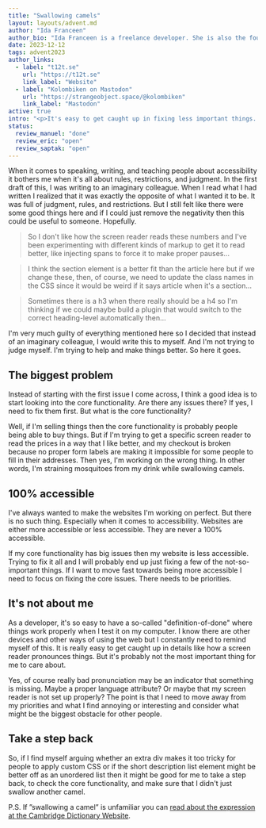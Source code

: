 ```yaml
---
title: "Swallowing camels"
layout: layouts/advent.md
author: "Ida Franceen"
author_bio: "Ida Franceen is a freelance developer. She is also the founder of t12t, a Swedish network focused on digital accessibility. You can find Ida online as Kolombiken."
date: 2023-12-12
tags: advent2023
author_links:
  - label: "t12t.se"
    url: "https://t12t.se"
    link_label: "Website"
  - label: "Kolombiken on Mastodon"
    url: "https://strangeobject.space/@kolombiken"
    link_label: "Mastodon"
active: true
intro: "<p>It's easy to get caught up in fixing less important things. Like arguing about how the screen reader really should be reading things while all of our buttons are still marked up as spans with an onClick event.</p>"
status:
  review_manuel: "done"
  review_eric: "open"
  review_saptak: "open"
---
```


When it comes to speaking, writing, and teaching people about accessibility it bothers me when it's all about rules, restrictions, and judgment. In the first draft of this, I was writing to an imaginary colleague. When I read what I had written I realized that it was exactly the opposite of what I wanted it to be. It was full of judgment, rules, and restrictions. But I still felt like there were some good things here and if I could just remove the negativity then this could be useful to someone. Hopefully.

<blockquote>So I don't like how the screen reader reads these numbers and I've been experimenting with different kinds of markup to get it to read better, like injecting spans to force it to make proper pauses…</blockquote>

<blockquote>I think the section element is a better fit than the article here but if we change these, then, of course, we need to update the class names in the CSS since it would be weird if it says article when it's a section…</blockquote>

<blockquote>Sometimes there is a h3 when there really should be a h4 so I'm thinking if we could maybe build a plugin that would switch to the correct heading-level automatically then…</blockquote>

<!-- Manuel:
What are those? Sentences from your original draft? Can you make it more obvious who said those sentences and why? 
Also, the whole post focuses on the first statement. Do we need the other two statements? 
 -->

I'm very much guilty of everything mentioned here so I decided that instead of an imaginary colleague, I would write this to myself. And I'm not trying to judge myself. I'm trying to help and make things better. So here it goes.

<!-- Manuel:
1. "I'm very much guilty" <- guilty of what? like the third quote for example doesn't sound negative or bad at all. edit: okay, now I get it. the problem is obessing on tiny detail that aren't necessarily an issue for users.
2. "I would write this to myself" <- What does "this" refer to? The quotes? 
3. So, do I understand correctly that you wrote something, then you read it, you didn't like it because it was too negative, but there was good advice in it, so you decided to use that instead and make it the topic of the post? If yes, please make it a bit more obvious in the intro.
Maybe I'm just confused because I didn't know what Swallowing camels means, so I had to figure out what the article is about while I was reading it.-->

## The biggest problem

Instead of starting with the first issue I come across, I think a good idea is to start looking into the core functionality. Are there any issues there? If yes, I need to fix them first. But what is the core functionality?

<!-- Manuel:
About what kind of scenario are we talking here? an audit? a code review? -->

Well, if I'm selling things then the core functionality is probably people being able to buy things. But if I'm trying to get a specific screen reader to read the prices in a way that I like better, and my checkout is broken because no proper form labels are making it impossible for some people to fill in their addresses. Then yes, I'm working on the wrong thing. In other words, I'm straining mosquitoes from my drink while swallowing camels.

<!-- Manuel:
link "swallowing camels" here instead or link it here as well -->

## 100% accessible

I've always wanted to make the websites I'm working on perfect. But there is no such thing. Especially when it comes to accessibility. Websites are either more accessible or less accessible. They are never a 100% accessible.

If my core functionality has big issues then my website is less accessible. Trying to fix it all and I will probably end up just fixing a few of the not-so-important things. If I want to move fast towards being more accessible I need to focus on fixing the core issues. There needs to be priorities.

## It's not about me

As a developer, it's so easy to have a so-called "definition-of-done" where things work properly when I test it on my computer. I know there are other devices and other ways of using the web but I constantly need to remind myself of this. It is really easy to get caught up in details like how a screen reader pronounces things. But it's probably not the most important thing for me to care about.

Yes, of course really bad pronunciation may be an indicator that something is missing. Maybe a proper language attribute? Or maybe that my screen reader is not set up properly?
The point is that I need to move away from my priorities and what I find annoying or interesting and consider what might be the biggest obstacle for other people.

## Take a step back

So, if I find myself arguing whether an extra div makes it too tricky for people to apply custom CSS or if the short description list element might be better off as an unordered list then it might be good for me to take a step back, to check the core functionality, and make sure that I didn't just swallow another camel.

P.S. If ”swallowing a camel” is unfamiliar you can [read about the expression at the Cambridge Dictionary Website](https://dictionary.cambridge.org/dictionary/english/strain-at-a-gnat-and-swallow-a-camel).
